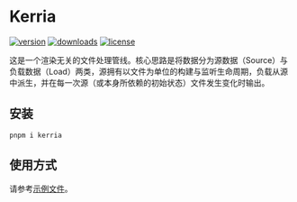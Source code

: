 # Kerria

[![version](https://img.shields.io/npm/v/kerria?color=FFEF78&labelColor=E48748&label=npm)](https://www.npmjs.com/package/kerria)
[![downloads](https://img.shields.io/npm/dm/kerria?color=FFEF78&labelColor=E48748&label=downloads)](https://www.npmjs.com/package/kerria)
[![license](https://img.shields.io/npm/l/kerria?color=FFEF78&labelColor=E48748&label=license)](/LICENSE)

这是一个渲染无关的文件处理管线。核心思路是将数据分为源数据（Source）与负载数据（Load）两类，源拥有以文件为单位的构建与监听生命周期，负载从源中派生，并在每一次源（或本身所依赖的初始状态）文件发生变化时输出。

## 安装

```shell
pnpm i kerria
```

## 使用方式

请参考[示例文件](playground/kerria.config.ts)。
